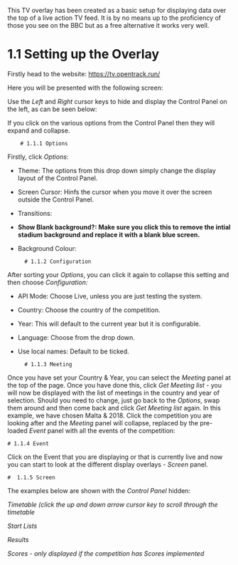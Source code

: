 <!-- TITLE: TV Feed Overlay -->

This TV overlay has been created as a basic setup for displaying data over the top of a live action TV feed. It is by no means up to the proficiency of those you see on the BBC but as a free alternative it works very well.
# 1.1 Setting up the Overlay
Firstly head to the website: https://tv.opentrack.run/

Here you will be presented with the following screen:


Use the *Left* and *Right* cursor keys to hide and display the Control Panel on the left, as can be seen below:



If you click on the various options from the Control Panel then they will expand and collapse. 

		# 1.1.1 Options
	
Firstly, click *Options*:


* Theme: The options from this drop down simply change the display layout of the Control Panel.
* Screen Cursor: Hinfs the cursor when you move it over the screen outside the Control Panel.
* Transitions:
* **Show Blank background?: Make sure you click this to remove the intial stadium background and replace it with a blank blue screen.**
* Background Colour:

		# 1.1.2 Configuration

After sorting your *Options*, you can click it again to collapse this setting and then choose *Configuration:*



* API Mode: Choose Live, unless you are just testing the system.
* Country: Choose the country of the competition.
* Year: This will default to the current year but it is configurable.
* Language: Choose from the drop down.
* Use local names: Default to be ticked.

		# 1.1.3 Meeting

Once you have set your Country & Year, you can select the *Meeting* panel at the top of the page. Once you have done this, click *Get Meeting list* - you will now be displayed with the list of meetings in the country and year of selection. Should you need to change, just go back to the *Options*, swap them around and then come back and click *Get Meeting list* again. In this example, we have chosen Malta & 2018. Click the competition you are looking after and the *Meeting* panel will collapse, replaced by the pre-loaded *Event* panel with all the events of the competition:



	# 1.1.4 Event

Click on the Event that you are displaying or that is currently live and now you can start to look at the different display overlays - *Screen* panel. 

	#  1.1.5 Screen

The examples below are shown with the *Control Panel* hidden:

*Timetable (click the up and down arrow cursor key to scroll through the timetable*

*Start Lists*

*Results*

*Scores - only displayed if the competition has Scores implemented*





